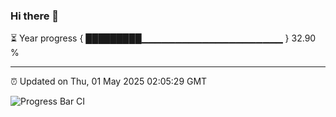 ### Hi there 👋

⏳ Year progress { █████████▁▁▁▁▁▁▁▁▁▁▁▁▁▁▁▁▁▁▁▁▁ } 32.90 %

---

⏰ Updated on Thu, 01 May 2025 02:05:29 GMT

![Progress Bar CI](https://github.com/ZhaoGui/ZhaoGui/workflows/Progress%20Bar%20CI/badge.svg)
